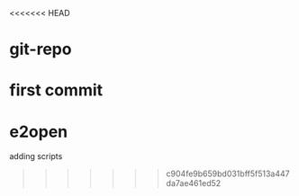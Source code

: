<<<<<<< HEAD
# git-repo
first commit
=======
# e2open
adding scripts
>>>>>>> c904fe9b659bd031bff5f513a447da7ae461ed52
